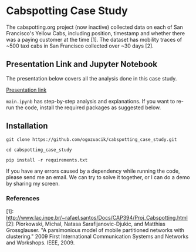 # Cabspotting Case Study

The cabspotting.org project (now inactive) collected data on each of San Francisco's Yellow Cabs, including position, timestamp and whether there was a paying customer at the time \[1\]. The dataset has mobility traces of ~500 taxi cabs in San Francisco collected over ~30 days \[2\].

## Presentation Link and Jupyter Notebook

The presentation below covers all the analysis done in this case study.

[Presentation link](https://docs.google.com/presentation/d/1ucWZ_gNz0yxrNQjgntfNSsLhPYvXXTrQkToMVind-dY/edit?usp=sharing)

`main.ipynb` has step-by-step analysis and explanations. If you want to re-run the code, install the required packages as suggested below.

## Installation

`git clone https://github.com/ogozuacik/cabspotting_case_study.git`

`cd cabspotting_case_study`

`pip install -r requirements.txt`

If you have any errors caused by a dependency while running the code, please send me an email. We can try to solve it together, or I can do a demo by sharing my screen.

### References
\[1\]: http://www.lac.inpe.br/~rafael.santos/Docs/CAP394/Proj_Cabspotting.html
\[2\]: Piorkowski, Michal, Natasa Sarafijanovic-Djukic, and Matthias Grossglauser. "A parsimonious model of mobile partitioned networks with clustering." 2009 First International Communication Systems and Networks and Workshops. IEEE, 2009.

